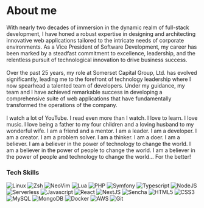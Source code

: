 # About me

With nearly two decades of immersion in the dynamic realm of full-stack development, I have honed a robust expertise in designing and architecting innovative web applications tailored to the intricate needs of corporate environments. As a Vice President of Software Development, my career has been marked by a steadfast commitment to excellence, leadership, and the relentless pursuit of technological innovation to drive business success.
<br><br>
Over the past 25 years, my role at Somerset Capital Group, Ltd. has evolved significantly, leading me to the forefront of technology leadership where I now spearhead a talented team of developers. Under my guidance, my team and I have achieved remarkable success in developing a comprehensive suite of web applications that have fundamentally transformed the operations of the company.
<br><br>
I watch a lot of YouTube. I read even more than I watch. I love to learn. I love music. I love being a father to my four children and a loving husband to my wonderful wife. I am a friend and a mentor. I am a leader. I am a developer. I am a creator. I am a problem solver. I am a thinker. I am a doer. I am a believer. I am a believer in the power of technology to change the world. I am a believer in the power of people to change the world. I am a believer in the power of people and technology to change the world... For the better!

### Tech Skills

![Linux](https://img.shields.io/badge/Linux-FCC624?style=for-the-badge&logo=linux&logoColor=black)
![Zsh](https://img.shields.io/badge/zsh-F15A24.svg?style=for-the-badge&logo=zsh&logoColor=white)
![NeoVim](https://img.shields.io/badge/neovim-57A143.svg?style=for-the-badge&logo=neovim&logoColor=white)
![Lua](https://img.shields.io/badge/lua-2C2D72.svg?style=for-the-badge&logo=lua&logoColor=white)
![PHP](https://img.shields.io/badge/php-777BB4.svg?style=for-the-badge&logo=php&logoColor=white)
![Symfony](https://img.shields.io/badge/symfony-000000.svg?style=for-the-badge&logo=symfony&logoColor=white)
![Typescript](https://img.shields.io/badge/typescript-3178C6?style=for-the-badge&logo=typescript&logoColor=white)
![NodeJS](https://img.shields.io/badge/node.js-339933?style=for-the-badge&logo=node.js&logoColor=white)
![Serverless](https://img.shields.io/badge/serverless-FD5750?style=for-the-badge&logo=serverless&logoColor=white)
![Javascript](https://img.shields.io/badge/javascript-F7DF1E?style=for-the-badge&logo=javascript&logoColor=black)
![React](https://img.shields.io/badge/react-61DAFB.svg?style=for-the-badge&logo=react&logoColor=black)
![NextJS](https://img.shields.io/badge/next.js-000000.svg?style=for-the-badge&logo=next.js&logoColor=white)
![Sencha](https://img.shields.io/badge/sencha-86BC40.svg?style=for-the-badge&logo=sencha&logoColor=white)
![HTML5](https://img.shields.io/badge/html5-E34F26.svg?style=for-the-badge&logo=html5&logoColor=white)
![CSS3](https://img.shields.io/badge/css3-1572B6.svg?style=for-the-badge&logo=css3&logoColor=white)
![MySQL](https://img.shields.io/badge/mysql-4479A1.svg?style=for-the-badge&logo=mysql&logoColor=white)
![MongoDB](https://img.shields.io/badge/mongodb-47A248.svg?style=for-the-badge&logo=mongodb&logoColor=white)
![Docker](https://img.shields.io/badge/docker-2496ED.svg?style=for-the-badge&logo=docker&logoColor=white)
![AWS](https://img.shields.io/badge/aws-232F3E.svg?style=for-the-badge&logo=amazon-aws&logoColor=white)
![Git](https://img.shields.io/badge/git-F05032.svg?style=for-the-badge&logo=git&logoColor=white)

